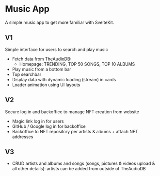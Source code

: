 # Music App

A simple music app to get more familiar with SvelteKit.

## V1

Simple interface for users to search and play music

- Fetch data from TheAudioDB:
  - Homepage: TRENDING, TOP 50 SONGS, TOP 10 ALBUMS
- Play music from a bottom bar
- Top searchbar
- Display data with dynamic loading (stream) in cards
- Loader animation using UI layouts

## V2

Secure log in and backoffice to manage NFT creation from website

- Magic link log in for users
- GitHub / Google log in for backoffice
- Backoffice to NFT repository per artists & albums + attach NFT addresses

## V3

- CRUD artists and albums and songs (songs, pictures & videos upload & all other details): artists can be added from outside of TheAudioDB
